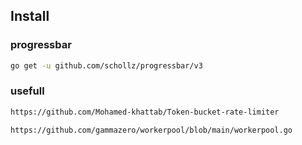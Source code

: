 


## Install
### progressbar
```bash
go get -u github.com/schollz/progressbar/v3
```
### usefull
```bash
https://github.com/Mohamed-khattab/Token-bucket-rate-limiter
```
```
https://github.com/gammazero/workerpool/blob/main/workerpool.go
```
